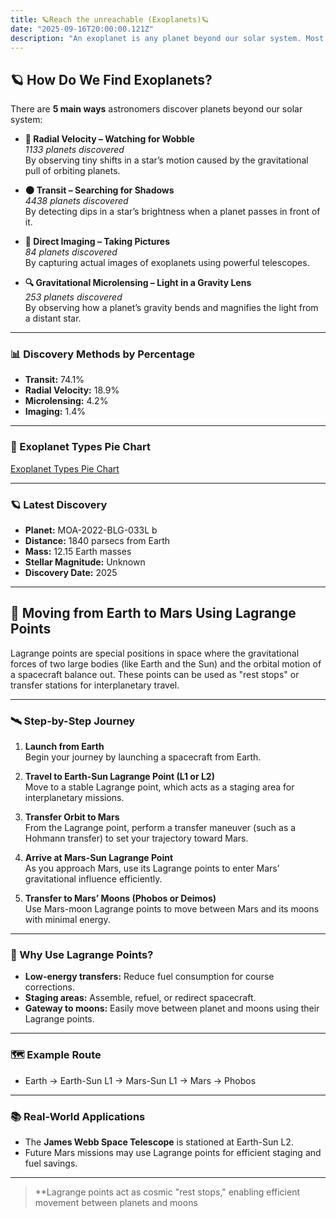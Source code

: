 ```yaml
---
title: 🪐Reach the unreachable (Exoplanets)🪐
date: "2025-09-16T20:00:00.121Z"
description: "An exoplanet is any planet beyond our solar system. Most of them orbit other stars, but some free-floating exoplanets, called rogue planets, are untethered to any star. NASA confirmed nearly 6,000 exoplanets, out of the billions that we believe exist."
---
```



## 🪐 How Do We Find Exoplanets?

There are **5 main ways** astronomers discover planets beyond our solar system:

- **🌊 Radial Velocity – Watching for Wobble**  
  *1133 planets discovered*  
  By observing tiny shifts in a star’s motion caused by the gravitational pull of orbiting planets.

- **🌑 Transit – Searching for Shadows**  
  *4438 planets discovered*  
  By detecting dips in a star’s brightness when a planet passes in front of it.

- **📸 Direct Imaging – Taking Pictures**  
  *84 planets discovered*  
  By capturing actual images of exoplanets using powerful telescopes.

- **🔍 Gravitational Microlensing – Light in a Gravity Lens**  
  *253 planets discovered*  
  By observing how a planet’s gravity bends and magnifies the light from a distant star.

---

### 📊 Discovery Methods by Percentage

- **Transit:** 74.1%
- **Radial Velocity:** 18.9%
- **Microlensing:** 4.2%
- **Imaging:** 1.4%

---

### 🥧 Exoplanet Types Pie Chart

[Exoplanet Types Pie Chart](https://quickchart.io/chart?c={type:'pie',data:{labels:['Neptune-like-Gas-Giant','Super-Earth','Terrestrial','Unknown'],datasets:[{data:[1976,1749,22,7]}]},options:{plugins:{legend:{position:'right'}}}})

---

### 🪐 Latest Discovery

- **Planet:** MOA-2022-BLG-033L b
- **Distance:** 1840 parsecs from Earth
- **Mass:** 12.15 Earth masses
- **Stellar Magnitude:** Unknown
- **Discovery Date:** 2025

---

## 🚀 Moving from Earth to Mars Using Lagrange Points

Lagrange points are special positions in space where the gravitational forces of two large bodies (like Earth and the Sun) and the orbital motion of a spacecraft balance out. These points can be used as "rest stops" or transfer stations for interplanetary travel.

---

### 🛰️ Step-by-Step Journey

1. **Launch from Earth**  
   Begin your journey by launching a spacecraft from Earth.

2. **Travel to Earth-Sun Lagrange Point (L1 or L2)**  
   Move to a stable Lagrange point, which acts as a staging area for interplanetary missions.

3. **Transfer Orbit to Mars**  
   From the Lagrange point, perform a transfer maneuver (such as a Hohmann transfer) to set your trajectory toward Mars.

4. **Arrive at Mars-Sun Lagrange Point**  
   As you approach Mars, use its Lagrange points to enter Mars’ gravitational influence efficiently.

5. **Transfer to Mars’ Moons (Phobos or Deimos)**  
   Use Mars-moon Lagrange points to move between Mars and its moons with minimal energy.

---

### 🌌 Why Use Lagrange Points?

- **Low-energy transfers:** Reduce fuel consumption for course corrections.
- **Staging areas:** Assemble, refuel, or redirect spacecraft.
- **Gateway to moons:** Easily move between planet and moons using their Lagrange points.

---

### 🗺️ Example Route

- Earth → Earth-Sun L1 → Mars-Sun L1 → Mars → Phobos

---

### 📚 Real-World Applications

- The **James Webb Space Telescope** is stationed at Earth-Sun L2.
- Future Mars missions may use Lagrange points for efficient staging and fuel savings.

---

> **Lagrange points act as cosmic "rest stops," enabling efficient movement between planets and moons